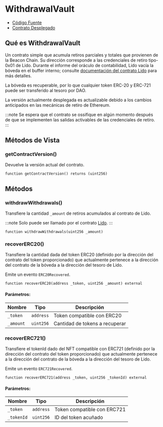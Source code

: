 # WithdrawalVault

- [Código Fuente](https://github.com/lidofinance/lido-dao/blob/master/contracts/0.8.9/WithdrawalVault.sol)
- [Contrato Desplegado](https://etherscan.io/address/0xb9d7934878b5fb9610b3fe8a5e441e8fad7e293f)

## Qué es WithdrawalVault

Un contrato simple que acumula retiros parciales y totales que provienen de la Beacon Chain. Su dirección corresponde a las credenciales de retiro tipo-0x01 de Lido. Durante el informe del oráculo de contabilidad, Lido vacía la bóveda en el buffer interno; consulte [documentación del contrato Lido](lido.md#informe-de-oráculo) para más detalles.

La bóveda es recuperable, por lo que cualquier token ERC-20 y ERC-721 puede ser transferido al tesoro por DAO.

La versión actualmente desplegada es actualizable debido a los cambios anticipados en las mecánicas de retiro de Ethereum.

:::note
Se espera que el contrato se ossifique en algún momento después de que se implementen las salidas activables de las credenciales de retiro.
:::

## Métodos de Vista

### getContractVersion()

Devuelve la versión actual del contrato.

```sol
function getContractVersion() returns (uint256)
```

## Métodos

### withdrawWithdrawals()

Transfiere la cantidad `_amount` de retiros acumulados al contrato de Lido.

:::note
Solo puede ser llamado por el contrato [Lido](lido.md).
:::

```sol
function withdrawWithdrawals(uint256 _amount)
```

### recoverERC20()

Transfiere la cantidad dada del token ERC20 (definido por la dirección del contrato del token proporcionado) que actualmente pertenece a la dirección del contrato de la bóveda a la dirección del tesoro de Lido.

Emite un evento `ERC20Recovered`.

```sol
function recoverERC20(address _token, uint256 _amount) external
```

#### Parámetros:

| Nombre    | Tipo      | Descripción                    |
| --------- | --------- | ------------------------------ |
| `_token`  | `address` | Token compatible con ERC20     |
| `_amount` | `uint256` | Cantidad de tokens a recuperar |

### recoverERC721()

Transfiere el tokenId dado del NFT compatible con ERC721 (definido por la dirección del contrato del token proporcionado) que actualmente pertenece a la dirección del contrato de la bóveda a la dirección del tesoro de Lido.

Emite un evento `ERC721Recovered`.

```sol
function recoverERC721(address _token, uint256 _tokenId) external
```

#### Parámetros:

| Nombre     | Tipo      | Descripción                 |
| ---------- | --------- | --------------------------- |
| `_token`   | `address` | Token compatible con ERC721 |
| `_tokenId` | `uint256` | ID del token acuñado        |
